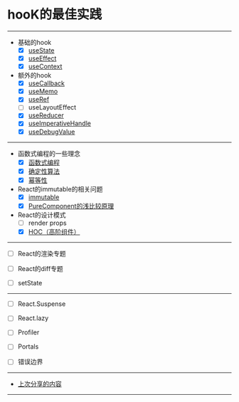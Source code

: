# hooK的最佳实践

----

 - 基础的hook
   - [x] [useState](https://github.com/AquariusBaby/hookpractice/blob/main/md/useState.md)
   - [x] [useEffect](https://github.com/AquariusBaby/hookpractice/blob/main/md/useEffect.md)
   - [x] [useContext](https://github.com/AquariusBaby/hookpractice/blob/main/md/useContext.md)
 - 额外的hook
   - [x] [useCallback](https://github.com/AquariusBaby/hookpractice/blob/main/md/useCallback.md)
   - [x] [useMemo](https://github.com/AquariusBaby/hookpractice/blob/main/md/useMemo.md)
   - [x] [useRef](https://github.com/AquariusBaby/hookpractice/blob/main/md/useRef.md)
   - [ ] useLayoutEffect
   - [x] [useReducer](https://github.com/AquariusBaby/hookpractice/blob/main/md/useReducer.md)
   - [x] [useImperativeHandle](https://github.com/AquariusBaby/hookpractice/blob/main/md/useImperativeHandle.md)
   - [x] [useDebugValue](https://github.com/AquariusBaby/hookpractice/blob/main/md/useDebugValue.md)

---

 - 函数式编程的一些理念
   - [x] [函数式编程](https://github.com/AquariusBaby/hookpractice/blob/main/md/函数式编程.md)
   - [x] [确定性算法](https://github.com/AquariusBaby/hookpractice/blob/main/md/确定性算法.md)
   - [x] [幂等性](https://github.com/AquariusBaby/hookpractice/blob/main/md/幂等性.md)
 - React的immutable的相关问题
   - [x] [immutable](https://github.com/AquariusBaby/hookpractice/blob/main/md/immutable.md)
   - [x] [PureComponent的浅比较原理](https://github.com/AquariusBaby/hookpractice/blob/main/md/shallowEqual.md)
   
 - React的设计模式
   <!-- - [ ] React的组件组合 -->
   <!-- - [ ] React的组件继承 -->
   - [ ] render props
   - [x] [HOC（高阶组件）](https://github.com/AquariusBaby/hookpractice/blob/main/md/高阶组件.md)

---

 - [ ] React的渲染专题

 - [ ] React的diff专题

 - [ ] setState

---

 - [ ] React.Suspense

 - [ ] React.lazy

 - [ ] Profiler

 - [ ] Portals

 - [ ] 错误边界

---

 - [上次分享的内容](https://github.com/AquariusBaby/hookpractice/blob/main/md/hook.md)

---